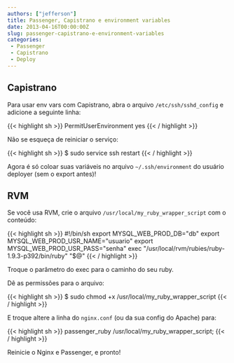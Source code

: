 ```yaml
---
authors: ["jefferson"]
title: Passenger, Capistrano e environment variables
date: 2013-04-16T00:00:00Z
slug: passenger-capistrano-e-environment-variables
categories:
 - Passenger
 - Capistrano
 - Deploy
---
```


## Capistrano
Para usar env vars com Capistrano, abra o arquivo `/etc/ssh/sshd_config` e adicione a seguinte linha:

{{< highlight sh >}}
PermitUserEnvironment yes
{{< / highlight >}}

Não se esqueça de reiniciar o serviço:

{{< highlight sh >}}
$ sudo service ssh restart
{{< / highlight >}}

Agora é só coloar suas variáveis no arquivo `~/.ssh/environment` do usuário deployer (sem o export antes)!

## RVM
Se você usa RVM, crie o arquivo `/usr/local/my_ruby_wrapper_script` com o conteúdo:

{{< highlight sh >}}
#!/bin/sh
export MYSQL_WEB_PROD_DB="db"
export MYSQL_WEB_PROD_USR_NAME="usuario"
export MYSQL_WEB_PROD_USR_PASS="senha"
exec "/usr/local/rvm/rubies/ruby-1.9.3-p392/bin/ruby" "$@"
{{< / highlight >}}

Troque o parâmetro do exec para o caminho do seu ruby.

Dê as permissões para o arquivo:

{{< highlight sh >}}
$ sudo chmod +x /usr/local/my_ruby_wrapper_script
{{< / highlight >}}

E troque altere a linha do `nginx.conf` (ou da sua config do Apache) para:

{{< highlight sh >}}
passenger_ruby /usr/local/my_ruby_wrapper_script;
{{< / highlight >}}

Reinicie o Nginx e Passenger, e pronto!
